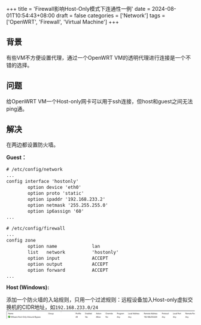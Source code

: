 +++
title = 'Firewall影响Host-Only模式下连通性一例'
date = 2024-08-01T10:54:43+08:00
draft = false
categories = ['Network']
tags = ['OpenWRT', 'Firewall', 'Virtual Machine']
+++

## 背景

有些VM不方便设置代理，通过一个OpenWRT VM的透明代理进行连接是一个不错的选择。

## 问题

给OpenWRT VM一个Host-only网卡可以用于ssh连接，但host和guest之间无法ping通。

## 解决

在两边都设置防火墙。

**Guest：**

```plain
# /etc/config/network
...
config interface 'hostonly'
        option device 'eth0'
        option proto 'static'
        option ipaddr '192.168.233.2'
        option netmask '255.255.255.0'
        option ip6assign '60'
...
```

```plain
# /etc/config/firewall
...
config zone
        option name             lan
        list   network          'hostonly'
        option input            ACCEPT
        option output           ACCEPT
        option forward          ACCEPT
...
```

**Host (Windows):**

添加一个防火墙的入站规则，只用一个过滤规则：远程设备加入Host-only虚拟交换机的CIDR地址，如`192.168.233.0/24`
![pic_1722578353204](pic_1722578353204.png)  
